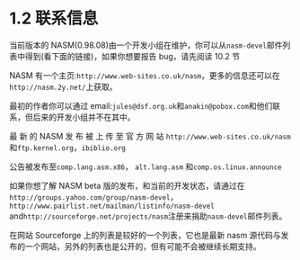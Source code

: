 1.2 联系信息
======

当前版本的 NASM(0.98.08)由一个开发小组在维护，你可以从`nasm-devel`邮件列表中得到(看下面的链接)，如果你想要报告 bug，请先阅读 10.2 节

NASM 有一个主页:`http://www.web-sites.co.uk/nasm`，更多的信息还可以在`http://nasm.2y.net/`上获取。

最初的作者你可以通过 email:`jules@dsf.org.uk`和`anakin@pobox.com`和他们联系，但后来的开发小组并不在其中。

最 新 的 NASM 发 布 被 上 传 至 官 方 网 站 `http://www.web-sites.co.uk/nasm` 和`ftp.kernel.org`，`ibiblio.org`

公告被发布至`comp.lang.asm.x86`， `alt.lang.asm` 和`comp.os.linux.announce`

如果你想了解 NASM beta 版的发布，和当前的开发状态，请通过在`http://groups.yahoo.com/group/nasm-devel`，`http://www.pairlist.net/mailman/listinfo/nasm-devel` and`http://sourceforge.net/projects/nasm`注册来捐助`nasm-devel`邮件列表。

在网站 Sourceforge 上的列表是较好的一个列表，它也是最新 nasm 源代码与发布的一个网站，另外的列表也是公开的，但有可能不会被继续长期支持。
